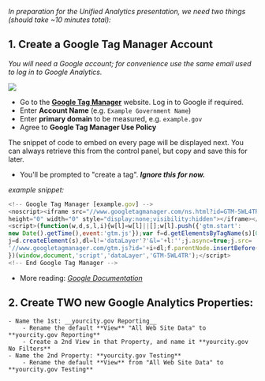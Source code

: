 _In preparation for the Unified Analytics presentation, we need two things (should take ~10 minutes total):_

## 1. Create a Google Tag Manager Account
_You will need a Google account; for convenience use the same email used to log in to Google Analytics._

![](https://raw.githubusercontent.com/laurenancona/unified-analytics/master/images/1-signup-screen.png)
- Go to the **[Google Tag Manager](https://tagmanager.google.com)** website. Log in to Google if required.
- Enter **Account Name** (e.g. `Example Government Name`)
- Enter **primary domain** to be measured, e.g. `example.gov`
- Agree to **Google Tag Manager Use Policy**

The snippet of code to embed on every page will be displayed next. You can always retrieve this from the control panel, but copy and save this for later.

- You'll be prompted to "create a tag". _**Ignore this for now.**_

_example snippet:_
```javascript
<!-- Google Tag Manager [example.gov] -->
<noscript><iframe src="//www.googletagmanager.com/ns.html?id=GTM-5WL4TR"
height="0" width="0" style="display:none;visibility:hidden"></iframe></noscript>
<script>(function(w,d,s,l,i){w[l]=w[l]||[];w[l].push({'gtm.start':
new Date().getTime(),event:'gtm.js'});var f=d.getElementsByTagName(s)[0],
j=d.createElement(s),dl=l!='dataLayer'?'&l='+l:'';j.async=true;j.src=
'//www.googletagmanager.com/gtm.js?id='+i+dl;f.parentNode.insertBefore(j,f);
})(window,document,'script','dataLayer','GTM-5WL4TR');</script>
<!-- End Google Tag Manager -->
```

- More reading: _[Google Documentation](https://support.google.com/tagmanager/answer/2574370?hl=en)_

## 2. Create __TWO__ new Google Analytics Properties:

	- Name the 1st: __yourcity.gov Reporting__
		- Rename the default **View** "All Web Site Data" to **yourcity.gov Reporting**
		- Create a 2nd View in that Property, and name it **yourcity.gov No Filters**
	- Name the 2nd Property: **yourcity.gov Testing**
		- Rename the default **View** from "All Web Site Data" to **yourcity.gov Testing**
	